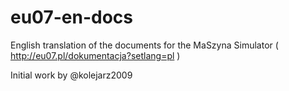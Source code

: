 # eu07-en-docs
English translation of the documents for the MaSzyna Simulator ( http://eu07.pl/dokumentacja?setlang=pl )

Initial work by @kolejarz2009
